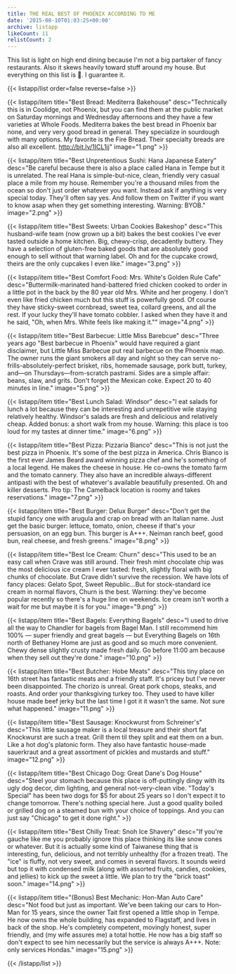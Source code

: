 ```yaml
---
title: THE REAL BEST OF PHOENIX ACCORDING TO ME
date: '2015-08-10T01:03:25+00:00'
archive: listapp
likeCount: 11
relistCount: 2
---
```


This list is light on high end dining because I'm not a big partaker of fancy restaurants. Also it skews heavily toward stuff around my house. But everything on this list is 💯. I guarantee it.

{{< listapp/list order=false reverse=false >}}

   {{< listapp/item title="Best Bread: Mediterra Bakehouse"
      desc="Technically this is in Coolidge, not Phoenix, but you can find them at the public market on Saturday mornings and Wednesday afternoons and they have a few varieties at Whole Foods. Mediterra bakes the best bread in Phoenix bar none, and very very good bread in general. They specialize in sourdough with many options. My favorite is the Fire Bread. Their specialty breads are also all excellent. http://bit.ly/1ICL1jj"
      image="1.png" >}}

   {{< listapp/item title="Best Unpretentious Sushi: Hana Japanese Eatery"
      desc="Be careful because there is also a place called Hana in Tempe but it is unrelated. The real Hana is simple-but-nice, clean, friendly very casual place a mile from my house. Remember you're a thousand miles from the ocean so don't just order whatever you want. Instead ask if anything is very special today. They'll often say yes. And follow them on Twitter if you want to know asap when they get something interesting. Warning: BYOB."
      image="2.png" >}}

   {{< listapp/item title="Best Sweets: Urban Cookies Bakeshop"
      desc="This husband-wife team (now grown up a bit) bakes the best cookies I've ever tasted outside a home kitchen. Big, chewy-crisp, decadently buttery. They have a selection of gluten-free baked goods that are absolutely good enough to sell without that warning label. Oh and for the cupcake crowd, theirs are the only cupcakes I even like."
      image="3.png" >}}

   {{< listapp/item title="Best Comfort Food: Mrs. White's Golden Rule Cafe"
      desc="Buttermilk-marinated hand-battered fried chicken cooked to order in a little pot in the back by the 80 year old Mrs. White and her progeny. I don't even like fried chicken much but this stuff is powerfully good. Of course they have sticky-sweet cornbread, sweet tea, collard greens, and all the rest. If your lucky they'll have tomato cobbler. I asked when they have it and he said, \"Oh, when Mrs. White feels like making it.\""
      image="4.png" >}}

   {{< listapp/item title="Best Barbecue: Little Miss Barebcue"
      desc="Three years ago \"Best barbecue in Phoenix\" would have required a giant disclaimer, but Little Miss Barbecue put real barbecue on the Phoenix map. The owner runs the giant smokers all day and night so they can serve no-frills-absolutely-perfect brisket, ribs, homemade sausage, pork butt, turkey, and—on Thursdays—from-scratch pastrami. Sides are a simple affair: beans, slaw, and grits. Don't forget the Mexican coke. Expect 20 to 40 minutes in line."
      image="5.png" >}}

   {{< listapp/item title="Best Lunch Salad: Windsor"
      desc="I eat salads for lunch a lot because they can be interesting and unrepetitive wile staying relatively healthy. Windsor's salads are fresh and delicious and relatively cheap. Added bonus: a short walk from my house. Warning: this place is too loud for my tastes at dinner time."
      image="6.png" >}}

   {{< listapp/item title="Best Pizza: Pizzaria Bianco"
      desc="This is not just the best pizza in Phoenix. It's some of the best pizza in America. Chris Bianco is the first ever James Beard award winning pizza chef and he's something of a local legend. He makes the cheese in house. He co-owns the tomato farm and the tomato cannery. They also have an incredible always-different antipasti with the best of whatever's available beautifully presented. Oh and killer desserts. Pro tip: The Camelback location is roomy and takes reservations."
      image="7.png" >}}

   {{< listapp/item title="Best Burger: Delux Burger"
      desc="Don't get the stupid fancy one with arugula and crap on bread with an Italian name. Just get the basic burger: lettuce, tomato, onion, cheese if that's your persuasion, on an egg bun. This burger is A+++. Neiman ranch beef, good bun, real cheese, and fresh greens."
      image="8.png" >}}

   {{< listapp/item title="Best Ice Cream: Churn"
      desc="This used to be an easy call when Crave was still around. Their fresh mint chocolate chip was the most delicious ice cream I ever tasted: fresh, slightly floral with big chunks of chocolate. But Crave didn't survive the recession. We have lots of fancy places: Gelato Spot, Sweet Republic…But for stock-standard ice cream in normal flavors, Churn is the best. Warning: they've become popular recently so there's a huge line on weekends. Ice cream isn't worth a wait for me but maybe it is for you."
      image="9.png" >}}

   {{< listapp/item title="Best Bagels: Everything Bagels"
      desc="I used to drive all the way to Chandler for bagels from Bagel Man. I still recommend him 100% — super friendly and great bagels — but Everything Bagels on 16th north of Bethaney Home are just as good and so much more convenient. Chewy dense slightly crusty made fresh daily. Go before 11:00 am because when they sell out they're done."
      image="10.png" >}}

   {{< listapp/item title="Best Butcher: Hobe Meats"
      desc="This tiny place on 16th street has fantastic meats and a friendly staff. It's pricey but I've never been disappointed. The chorizo is unreal. Great pork chops, steaks, and roasts. And order your thanksgiving turkey too. They used to have killer house made beef jerky but the last time I got it it wasn't the same. Not sure what happened."
      image="11.png" >}}

   {{< listapp/item title="Best Sausage: Knockwurst from Schreiner's"
      desc="This little sausage maker is a local treasure and their short fat Knockwurst are such a treat. Grill them til they split and eat them on a bun. Like a hot dog's platonic form. They also have fantastic house-made sauerkraut and a great assortment of pickles and mustards and stuff."
      image="12.png" >}}

   {{< listapp/item title="Best Chicago Dog: Great Dane's Dog House"
      desc="Steel your stomach because this place is off-puttingly dingy with its ugly dog decor, dim lighting, and general not-very-clean vibe. \"Today's Special\" has been two dogs for $5 for about 25 years so I don't expect it to change tomorrow. There's nothing special here. Just a good quality boiled or grilled dog on a steamed bun with your choice of toppings. And you can just say \"Chicago\" to get it done right." >}}

   {{< listapp/item title="Best Chilly Treat: Snoh Ice Shavery"
      desc="If you're gauche like me you probably ignore this place thinking its like snow cones or whatever. But it is actually some kind of Taiwanese thing that is interesting, fun, delicious, and not terribly unhealthy (for a frozen treat). The \"ice\" is fluffy, not very sweet, and comes in several flavors. It sounds weird but top it with condensed milk (along with assorted fruits, candies, cookies, and jellies) to kick up the sweet a little. We plan to try the \"brick toast\" soon."
      image="14.png" >}}

   {{< listapp/item title="(Bonus) Best Mechanic: Hon-Man Auto Care"
      desc="Not food but just as important. We've been taking our cars to Hon-Man for 15 years, since the owner Tait first opened a little shop in Tempe. He now owns the whole building, has expanded to Flagstaff, and lives in back of the shop. He's completely competent, movingly honest, super friendly, and (my wife assures me) a total hottie. He now has a big staff so don't expect to see him necessarily but the service is always A+++. Note: only services Hondas."
      image="15.png" >}}

{{< /listapp/list >}}
